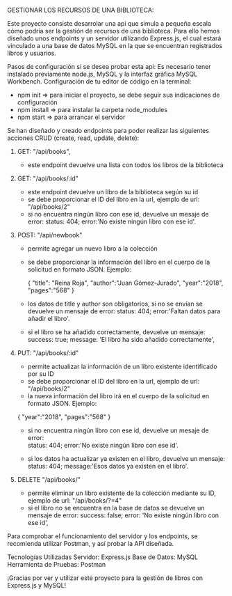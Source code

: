 GESTIONAR LOS RECURSOS DE UNA BIBLIOTECA:

Este proyecto consiste desarrolar una api que simula a pequeña escala cómo podría ser la gestión de recursos de una biblioteca.
Para ello hemos diseñado unos endpoints y un servidor utilizando Express.js, el cual estará vinculado a una base de datos MySQL en la que se encuentran registrados libros y usuarios.

Pasos de configuración si se desea probar esta api:
Es necesario tener instalado previamente node.js, MySQL y la interfaz gráfica MySQL Workbench.
Configuración de tu editor de código en la terminal:

- npm init => para iniciar el proyecto, se debe seguir sus indicaciones de configuración
- npm install => para instalar la carpeta node_modules
- npm start => para arrancar el servidor

Se han diseñado y creado endpoints para poder realizar las siguientes acciones CRUD (create, read, update, delete):

1. GET: "/api/books",

   - este endpoint devuelve una lista con todos los libros de la biblioteca

2. GET: "/api/books/:id"

   - este endpoint devuelve un libro de la biblioteca según su id
   - se debe proporcionar el ID del libro en la url, ejemplo de url: "/api/books/2"
   - si no encuentra ningún libro con ese id, devuelve un mesaje de error:
     status: 404; error:'No existe ningún libro con ese id'.

3. POST: "/api/newbook"

   - permite agregar un nuevo libro a la colección
   - se debe proporcionar la información del libro en el cuerpo de la solicitud en formato JSON. Ejemplo:

     {
     "title": "Reina Roja",
     "author":"Juan Gómez-Jurado",
     "year":"2018",
     "pages":"568"
     }

   - los datos de title y author son obligatorios, si no se envían se devuelve un mensaje de error:
     status: 404; error:'Faltan datos para añadir el libro'.
   - si el libro se ha añadido correctamente, devuelve un mensaje:
     success: true; message: 'El libro ha sido añadido correctamente',

4. PUT: "/api/books/:id"

   - permite actualizar la información de un libro existente identificado por su ID
   - se debe proporcionar el ID del libro en la url, ejemplo de url: "/api/books/2"
   - la nueva información del libro irá en el cuerpo de la solicitud en formato JSON. Ejemplo:

   {
   "year":"2018",
   "pages":"568"
   }

   - si no encuentra ningún libro con ese id, devuelve un mesaje de error:  
      status: 404; error:'No existe ningún libro con ese id'.

   - si los datos ha actualizar ya existen en el libro, devuelve un mensaje:
     status: 404; message:'Esos datos ya existen en el libro'.

5. DELETE "/api/books/"

   - permite eliminar un libro existente de la colección mediante su ID, ejemplo de url: "/api/books/?=4"
   - si el libro no se encuentra en la base de datos se devuelve un mensaje de error:
     success: false; error: 'No existe ningún libro con ese id',

Para comprobar el funcionamiento del servidor y los endpoints, se recomienda utilizar Postman, y así probar la API diseñada.

Tecnologías Utilizadas
Servidor: Express.js
Base de Datos: MySQL
Herramienta de Pruebas: Postman

¡Gracias por ver y utilizar este proyecto para la gestión de libros con Express.js y MySQL!
